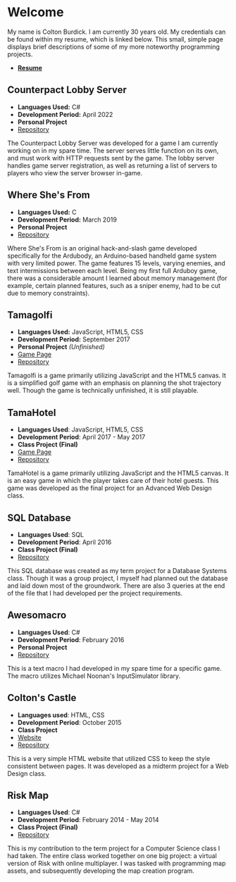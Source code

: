 # Welcome
My name is Colton Burdick. I am currently 30 years old. My credentials can be found within my resume, which is linked below. This small, simple page displays brief descriptions of some of my more noteworthy programming projects.
- [**Resume**](Colton-Burdick.pdf)



## Counterpact Lobby Server
- **Languages Used:** C#
- **Development Period:** April 2022
- **Personal Project**
- [Repository](https://github.com/burdickcolton/cpactlobby)

The Counterpact Lobby Server was developed for a game I am currently working on in my spare time. The server serves little function on its own, and must work with HTTP requests sent by the game. The lobby server handles game server registration, as well as returning a list of servers to players who view the server browser in-game.



## Where She's From
- **Languages Used:** C
- **Development Period:** March 2019
- **Personal Project**
- [Repository](https://github.com/burdickcolton/wsf/tree/master/WHERESHESFROM)

Where She's From is an original hack-and-slash game developed specifically for the Ardubody, an Arduino-based handheld game system with very limited power. The game features 15 levels, varying enemies, and text intermissions between each level. Being my first full Arduboy game, there was a considerable amount I learned about memory management (for example, certain planned features, such as a sniper enemy, had to be cut due to memory constraints).



## Tamagolfi
- **Languages Used:** JavaScript, HTML5, CSS
- **Development Period:** September 2017
- **Personal Project** *(Unfinished)*
- [Game Page](https://burdickcolton.github.io/tamagolfi/)
- [Repository](https://github.com/burdickcolton/tamagolfi)

Tamagolfi is a game primarily utilizing JavaScript and the HTML5 canvas. It is a simplified golf game with an emphasis on planning the shot trajectory well. Though the game is technically unfinished, it is still playable.



## TamaHotel
- **Languages Used**: JavaScript, HTML5, CSS
- **Development Period**: April 2017 - May 2017
- **Class Project (Final)**
- [Game Page](https://melodytchimuseum.github.io/tamahotel/)
- [Repository](https://github.com/MelodytchiMuseum/tamahotel)

TamaHotel is a game primarily utilizing JavaScript and the HTML5 canvas. It is an easy game in which the player takes care of their hotel guests. This game was developed as the final project for an Advanced Web Design class.



## SQL Database
- **Languages Used**: SQL
- **Development Period**: April 2016
- **Class Project (Final)**
- [Repository](https://github.com/MelodytchiMuseum/sqlproject)

This SQL database was created as my term project for a Database Systems class. Though it was a group project, I myself had planned out the database and laid down most of the groundwork. There are also 3 queries at the end of the file that I had developed per the project requirements.



## Awesomacro
- **Languages Used**: C#
- **Development Period**: February 2016
- **Personal Project**
- [Repository](https://github.com/MelodytchiMuseum/awesomacro)

This is a text macro I had developed in my spare time for a specific game. The macro utilizes Michael Noonan's InputSimulator library.



## Colton's Castle
- **Languages used**: HTML, CSS
- **Development Period**: October 2015
- **Class Project**
- [Website](https://melodytchimuseum.github.io/coltonscastle/index.html)
- [Repository](https://github.com/MelodytchiMuseum/coltonscastle)

This is a very simple HTML website that utilized CSS to keep the style consistent between pages. It was developed as a midterm project for a Web Design class.



## Risk Map
- **Languages Used**: C#
- **Development Period**: February 2014 - May 2014
- **Class Project (Final)**
- [Repository](https://github.com/MelodytchiMuseum/riskmap)

This is my contribution to the term project for a Computer Science class I had taken. The entire class worked together on one big project: a virtual version of Risk with online multiplayer. I was tasked with programming map assets, and subsequently developing the map creation program.
